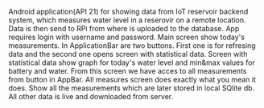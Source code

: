 Android application(API 21) for showing data from IoT reservoir backend system, which measures water level in a reserovir on a remote location.
Data is then send to RPi from where is uploaded to the database.
App requires login with username and password.
Main screen show today's measurements. In ApplicationBar are two buttons. First one is for refresing data and the second one opens screen with statistical data.
Screen with statistical data show graph for today's water level and min&max values for battery and water.
From this screen we have acces to all measurements from button in AppBar. All measures screen does exactly what you mean it does. Show all the measurements which are later stored in local SQlite db. All other data is live and downloaded from server.